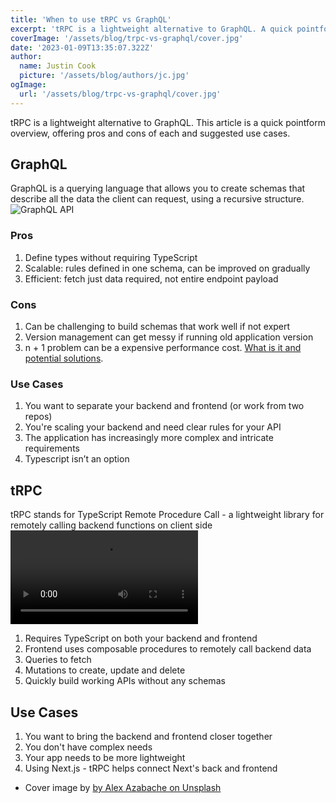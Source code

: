 ```yaml
---
title: 'When to use tRPC vs GraphQL'
excerpt: 'tRPC is a lightweight alternative to GraphQL. A quick pointform overview, pros and cons of each and suggested use cases.'
coverImage: '/assets/blog/trpc-vs-graphql/cover.jpg'
date: '2023-01-09T13:35:07.322Z'
author:
  name: Justin Cook
  picture: '/assets/blog/authors/jc.jpg'
ogImage:
  url: '/assets/blog/trpc-vs-graphql/cover.jpg'
---
```


tRPC is a lightweight alternative to GraphQL. This article is a quick pointform overview, offering pros and cons of each and suggested use cases.

## GraphQL
GraphQL is a querying language that allows you to create schemas that describe all the data the client can request, using a recursive structure.
![GraphQL API](/assets/blog/trpc-vs-graphql/graphql.png "GraphQL API")


### Pros
1. Define types without requiring TypeScript
2. Scalable: rules defined in one schema, can be improved on gradually
3. Efficient: fetch just data required, not entire endpoint payload

### Cons
1. Can be challenging to build schemas that work well if not expert
2. Version management can get messy if running old application version
3. n + 1 problem can be a expensive performance cost. [What is it and potential solutions](https://techdozo.dev/spring-for-graphql-how-to-solve-the-n1-problem/). 

### Use Cases
1. You want to separate your backend and frontend (or work from two repos)
2. You're scaling your backend and need clear rules for your API
3. The application has increasingly more complex and intricate requirements
4. Typescript isn’t an option

## tRPC
tRPC stands for TypeScript Remote Procedure Call - a lightweight library for remotely calling backend functions on client side
![tRPC](https://assets.trpc.io/www/v10/v10-dark-landscape.mp4 "tRPC")

1. Requires TypeScript on both your backend and frontend
2. Frontend uses composable procedures to remotely call backend data
3. Queries to fetch
4. Mutations to create, update and delete
5. Quickly build working APIs without any schemas

## Use Cases
1. You want to bring the backend and frontend closer together
2. You don't have complex needs
3. Your app needs to be more lightweight
4. Using Next.js - tRPC helps connect Next's back and frontend

* Cover image by [by Alex Azabache on Unsplash](https://unsplash.com/photos/UeX_qw9lnzc?utm_source=unsplash&utm_medium=referral&utm_content=creditShareLink)